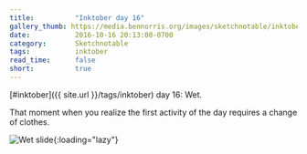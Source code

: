 ```yaml
---
title:          "Inktober day 16"
gallery_thumb: https://media.bennorris.org/images/sketchnotable/inktober-2016/inktober-day-16.jpg
date:           2016-10-16 20:13:00-0700
category:       Sketchnotable
tags:           inktober
read_time:      false
short:          true
---
```

[#inktober]({{ site.url }}/tags/inktober) day 16: Wet.

That moment when you realize the first activity of the day requires a change of clothes.

![Wet slide](https://media.bennorris.org/images/sketchnotable/inktober-2016/inktober-day-16.jpg){:loading="lazy"}
